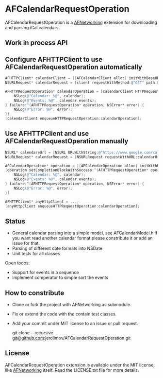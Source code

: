 # AFCalendarRequestOperation

AFCalendarRequestOperation is a [AFNetworking](https://github.com/AFNetworking/AFNetworking)
extension for downloading and parsing iCal calendars.

## Work in process API

## Configure AFHTTPClient to use AFCalendarRequestOperation automatically

``` objective-c
AFHTTPClient* calendarClient = [[AFCalendarClient alloc] initWithBaseURL:[NSURL URLWithString:@"https://www.google.com/calendar"]];
NSURLRequest* calendarRequest = [client requestWithMethod:@"GET" path:@"ical/german__de%40holiday.calendar.google.com/public/basic.ics" parameters:nil];

AFHTTPRequestOperation* calendarOperation = [calendarClient HTTPRequestOperationWithRequest:calendarRequest success:^(AFHTTPRequestOperation* operation, AFCalendar* calendar) {
	NSLog(@"Calendar: %@", calendar);
	NSLog(@"Events: %@", calendar.events);
} failure:^(AFHTTPRequestOperation* operation, NSError* error) {
	NSLog(@"Error: %@", error);
}]
[calendarClient enqueueHTTPRequestOperation:calendarOperation];
```

## Use AFHTTPClient and use AFCalendarRequestOperation manually

``` objective-c
NSURL* calendareUrl = [NSURL URLWithString:@"https://www.google.com/calendar/ical/german__de%40holiday.calendar.google.com/public/basic.ics"];
NSURLRequest* calendarRequest = [NSURLRequest requestWithURL:calendarUrl];

AFCalendarOperation* operation = [[AFCalendarOperation alloc] initWithRequest:calendarRequest];
[operation setCompletionBlockWithSuccess:^(AFHTTPRequestOperation* operation, AFCalendar* calendar) {
	NSLog(@"Calendar: %@", calendar);
	NSLog(@"Events: %@", calendar.events);
} failure:^(AFHTTPRequestOperation* operation, NSError* error) {
	NSLog(@"Error: %@", error);
}]

AFHTTPClient* anyHttpClient = ...;
[anyHttpClient enqueueHTTPRequestOperation:calendarOperation];
```

## Status

* General calendar parsing into a simple model, see AFCalendarModel.h
  If you want read another calendar format please constribute it or add an issue for that.
* Parsing of different date formats into NSDate
* Unit tests for all classes

Open todos:

* Support for events in a sequence
* Implement comperator to simple sort the events

## How to constribute

* Clone or fork the project with AFNetworking as submodule.
* Fix or extend the code with the contain test classes.
* Add your commit under MIT license to an issue or pull request.

    git clone --recursive git@github.com:jerolimov/AFCalendarRequestOperation.git

## License

AFCalendarRequestOperation extension is available under the MIT license,
like [AFNetworking](https://github.com/AFNetworking/AFNetworking) itself.
Read the LICENSE.txt file for more details.
